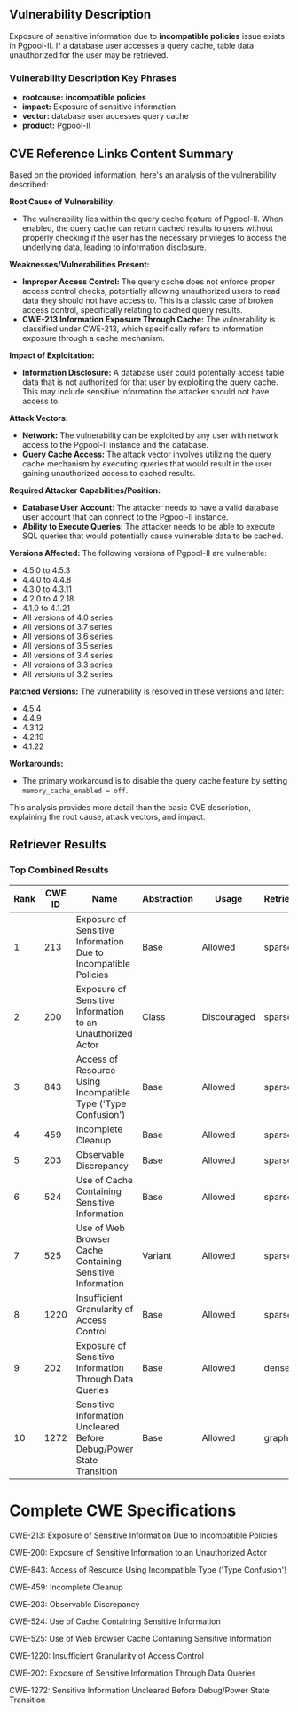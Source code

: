 ## Vulnerability Description
Exposure of sensitive information due to **incompatible policies** issue exists in Pgpool-II. If a database user accesses a query cache, table data unauthorized for the user may be retrieved.

### Vulnerability Description Key Phrases
- **rootcause:** **incompatible policies**
- **impact:** Exposure of sensitive information
- **vector:** database user accesses query cache
- **product:** Pgpool-II

## CVE Reference Links Content Summary
Based on the provided information, here's an analysis of the vulnerability described:

**Root Cause of Vulnerability:**

- The vulnerability lies within the query cache feature of Pgpool-II. When enabled, the query cache can return cached results to users without properly checking if the user has the necessary privileges to access the underlying data, leading to information disclosure.

**Weaknesses/Vulnerabilities Present:**

- **Improper Access Control:** The query cache does not enforce proper access control checks, potentially allowing unauthorized users to read data they should not have access to. This is a classic case of broken access control, specifically relating to cached query results.
- **CWE-213 Information Exposure Through Cache:** The vulnerability is classified under CWE-213, which specifically refers to information exposure through a cache mechanism.

**Impact of Exploitation:**

- **Information Disclosure:** A database user could potentially access table data that is not authorized for that user by exploiting the query cache. This may include sensitive information the attacker should not have access to.

**Attack Vectors:**

- **Network:** The vulnerability can be exploited by any user with network access to the Pgpool-II instance and the database.
- **Query Cache Access:** The attack vector involves utilizing the query cache mechanism by executing queries that would result in the user gaining unauthorized access to cached results.

**Required Attacker Capabilities/Position:**

- **Database User Account:** The attacker needs to have a valid database user account that can connect to the Pgpool-II instance.
- **Ability to Execute Queries:** The attacker needs to be able to execute SQL queries that would potentially cause vulnerable data to be cached.

**Versions Affected:**
The following versions of Pgpool-II are vulnerable:
- 4.5.0 to 4.5.3
- 4.4.0 to 4.4.8
- 4.3.0 to 4.3.11
- 4.2.0 to 4.2.18
- 4.1.0 to 4.1.21
- All versions of 4.0 series
- All versions of 3.7 series
- All versions of 3.6 series
- All versions of 3.5 series
- All versions of 3.4 series
- All versions of 3.3 series
- All versions of 3.2 series

**Patched Versions:**
The vulnerability is resolved in these versions and later:
- 4.5.4
- 4.4.9
- 4.3.12
- 4.2.19
- 4.1.22

**Workarounds:**

- The primary workaround is to disable the query cache feature by setting `memory_cache_enabled = off`.

This analysis provides more detail than the basic CVE description, explaining the root cause, attack vectors, and impact.

## Retriever Results

### Top Combined Results

| Rank | CWE ID | Name | Abstraction | Usage  | Retrievers | Individual Scores |
|------|--------|------|-------------|-------|------------|-------------------|
| 1 | 213 | Exposure of Sensitive Information Due to Incompatible Policies | Base | Allowed | sparse | 0.167 |
| 2 | 200 | Exposure of Sensitive Information to an Unauthorized Actor | Class | Discouraged | sparse | 0.167 |
| 3 | 843 | Access of Resource Using Incompatible Type ('Type Confusion') | Base | Allowed | sparse | 0.157 |
| 4 | 459 | Incomplete Cleanup | Base | Allowed | sparse | 0.156 |
| 5 | 203 | Observable Discrepancy | Base | Allowed | sparse | 0.153 |
| 6 | 524 | Use of Cache Containing Sensitive Information | Base | Allowed | sparse | 0.153 |
| 7 | 525 | Use of Web Browser Cache Containing Sensitive Information | Variant | Allowed | sparse | 0.151 |
| 8 | 1220 | Insufficient Granularity of Access Control | Base | Allowed | sparse | 0.151 |
| 9 | 202 | Exposure of Sensitive Information Through Data Queries | Base | Allowed | dense | 0.558 |
| 10 | 1272 | Sensitive Information Uncleared Before Debug/Power State Transition | Base | Allowed | graph | 0.003 |



# Complete CWE Specifications

CWE-213: Exposure of Sensitive Information Due to Incompatible Policies

CWE-200: Exposure of Sensitive Information to an Unauthorized Actor

CWE-843: Access of Resource Using Incompatible Type ('Type Confusion')

CWE-459: Incomplete Cleanup

CWE-203: Observable Discrepancy

CWE-524: Use of Cache Containing Sensitive Information

CWE-525: Use of Web Browser Cache Containing Sensitive Information

CWE-1220: Insufficient Granularity of Access Control

CWE-202: Exposure of Sensitive Information Through Data Queries

CWE-1272: Sensitive Information Uncleared Before Debug/Power State Transition